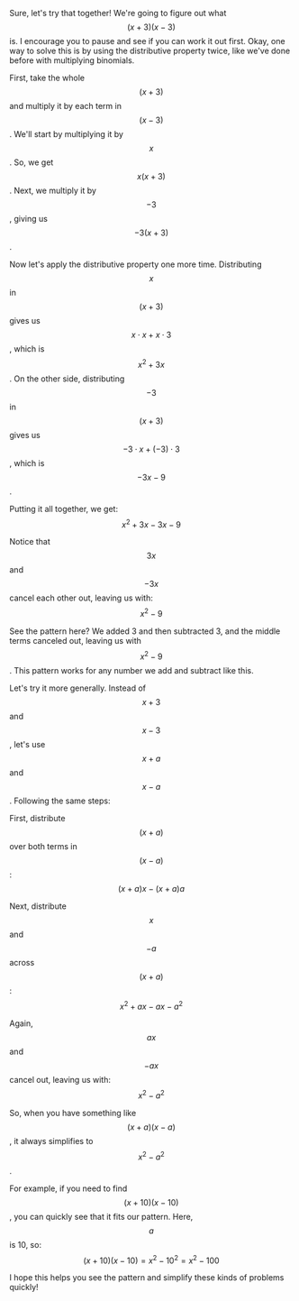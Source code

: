 Sure, let's try that together! We're going to figure out what $$ (x + 3)(x - 3) $$ is. I encourage you to pause and see if you can work it out first. Okay, one way to solve this is by using the distributive property twice, like we've done before with multiplying binomials.

First, take the whole $$(x + 3)$$ and multiply it by each term in $$(x - 3)$$. We'll start by multiplying it by $$x$$. So, we get $$x(x + 3)$$. Next, we multiply it by $$-3$$, giving us $$-3(x + 3)$$.

Now let's apply the distributive property one more time. Distributing $$x$$ in $$(x + 3)$$ gives us $$x \cdot x + x \cdot 3$$, which is $$x^2 + 3x$$. On the other side, distributing $$-3$$ in $$(x + 3)$$ gives us $$-3 \cdot x + (-3) \cdot 3$$, which is $$-3x - 9$$.

Putting it all together, we get:
$$ x^2 + 3x - 3x - 9 $$

Notice that $$3x$$ and $$-3x$$ cancel each other out, leaving us with:
$$ x^2 - 9 $$

See the pattern here? We added 3 and then subtracted 3, and the middle terms canceled out, leaving us with $$ x^2 - 9 $$. This pattern works for any number we add and subtract like this.

Let's try it more generally. Instead of $$x + 3$$ and $$x - 3$$, let's use $$x + a$$ and $$x - a$$. Following the same steps:

First, distribute $$(x + a)$$ over both terms in $$(x - a)$$:
$$ (x + a)x - (x + a)a $$

Next, distribute $$ x $$ and $$ -a $$ across $$(x + a)$$:
$$ x^2 + ax - ax - a^2 $$

Again, $$ax$$ and $$-ax$$ cancel out, leaving us with:
$$ x^2 - a^2 $$

So, when you have something like $$ (x + a)(x - a) $$, it always simplifies to $$ x^2 - a^2 $$.

For example, if you need to find $$ (x + 10)(x - 10) $$, you can quickly see that it fits our pattern. Here, $$ a $$ is 10, so:
$$ (x + 10)(x - 10) = x^2 - 10^2 = x^2 - 100 $$

I hope this helps you see the pattern and simplify these kinds of problems quickly!